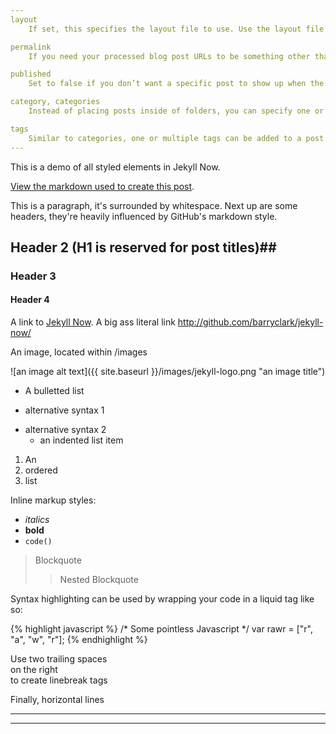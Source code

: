 ```yaml
---
layout
    If set, this specifies the layout file to use. Use the layout file name without the file extension. Layout files must be placed in the  _layouts directory.

permalink
    If you need your processed blog post URLs to be something other than the default /year/month/day/title.html then you can set this variable and it will be used as the final URL.

published
    Set to false if you don’t want a specific post to show up when the site is generated.

category, categories
    Instead of placing posts inside of folders, you can specify one or more categories that the post belongs to. When the site is generated the post will act as though it had been set with these categories normally. Categories (plural key) can be specified as a YAML list or a space-separated string.

tags
    Similar to categories, one or multiple tags can be added to a post. Also like categories, tags can be specified as a YAML list or a space- separated string.
---
```


This is a demo of all styled elements in Jekyll Now. 

[View the markdown used to create this 
post](https://raw.githubusercontent.com/barryclark/www.jekyllnow.com/gh-pages/_posts/2014-6-19-Markdown-Style-Guide.md).

This is a paragraph, it's surrounded by whitespace. Next up are some headers, 
they're heavily influenced by GitHub's markdown style.

## Header 2 (H1 is reserved for post titles)##

### Header 3

#### Header 4
 
A link to [Jekyll Now](http://github.com/barryclark/jekyll-now/). A big ass 
literal link <http://github.com/barryclark/jekyll-now/>
  
An image, located within /images

![an image alt text]({{ site.baseurl }}/images/jekyll-logo.png "an image 
title")

* A bulletted list
- alternative syntax 1
+ alternative syntax 2
  - an indented list item

1. An
2. ordered
3. list

Inline markup styles: 

- _italics_
- **bold**
- `code()` 
 
> Blockquote
>> Nested Blockquote 
 
Syntax highlighting can be used by wrapping your code in a liquid tag like so:

{% highlight javascript %}
/* Some pointless Javascript */
var rawr = ["r", "a", "w", "r"];
{% endhighlight %}
 
Use two trailing spaces  
on the right  
to create linebreak tags  
 
Finally, horizontal lines
 
----
****
